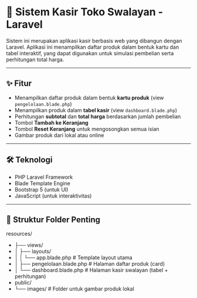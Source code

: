 # 🛒 Sistem Kasir Toko Swalayan - Laravel

Sistem ini merupakan aplikasi kasir berbasis web yang dibangun dengan Laravel. Aplikasi ini menampilkan daftar produk dalam bentuk kartu dan tabel interaktif, yang dapat digunakan untuk simulasi pembelian serta perhitungan total harga.

---

## ✨ Fitur

- Menampilkan daftar produk dalam bentuk **kartu produk** (view `pengelolaan.blade.php`)
- Menampilkan produk dalam **tabel kasir** (view `dashboard.blade.php`)
- Perhitungan **subtotal** dan **total harga** berdasarkan jumlah pembelian
- Tombol **Tambah ke Keranjang**
- Tombol **Reset Keranjang** untuk mengosongkan semua isian
- Gambar produk dari lokal atau online

---

## 🛠️ Teknologi

- PHP Laravel Framework
- Blade Template Engine
- Bootstrap 5 (untuk UI)
- JavaScript (untuk interaktivitas)

---

## 📁 Struktur Folder Penting
resources/
- ├── views/
- │ ├── layouts/
- │ │ └── app.blade.php # Template layout utama
- │ ├── pengelolaan.blade.php # Halaman daftar produk (card)
- │ └── dashboard.blade.php # Halaman kasir swalayan (tabel + perhitungan)
- public/
- └── images/ # Folder untuk gambar produk lokal
